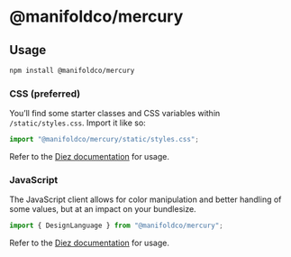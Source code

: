 # @manifoldco/mercury

## Usage

```bash
npm install @manifoldco/mercury
```

### CSS (preferred)

You’ll find some starter classes and CSS variables within `/static/styles.css`. Import it like so:

```js
import "@manifoldco/mercury/static/styles.css";
```

Refer to the [Diez documentation][diez-css] for usage.

### JavaScript

The JavaScript client allows for color manipulation and better handling of some values, but at an impact on your bundlesize.

```js
import { DesignLanguage } from "@manifoldco/mercury";
```

Refer to the [Diez documentation][diez-js] for usage.

[diez-css]: https://diez.org/getting-started/css-sass.html
[diez-js]: https://diez.org/getting-started/javascript.html
